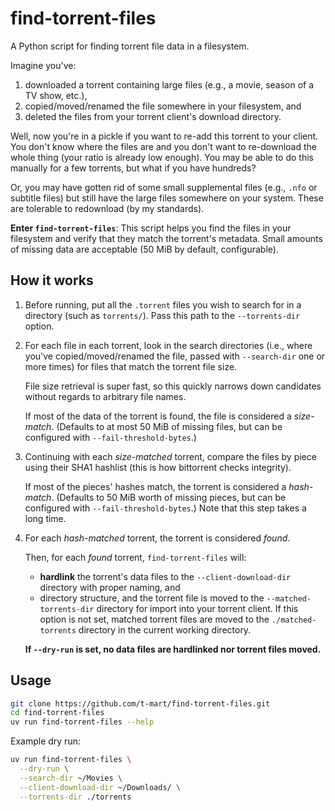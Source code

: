 # find-torrent-files

A Python script for finding torrent file data in a filesystem.

Imagine you've:

1. downloaded a torrent containing large files (e.g., a movie, season of a TV
   show, etc.),
2. copied/moved/renamed the file somewhere in your filesystem, and
3. deleted the files from your torrent client's download directory.

Well, now you're in a pickle if you want to re-add this torrent to your client.
You don't know where the files are and you don't want to re-download the whole
thing (your ratio is already low enough). You may be able to do this manually
for a few torrents, but what if you have hundreds?

Or, you may have gotten rid of some small supplemental files (e.g., `.nfo` or
subtitle files) but still have the large files somewhere on your system. These
are tolerable to redownload (by my standards).

**Enter `find-torrent-files`**: This script helps you find the files in your
filesystem and verify that they match the torrent's metadata. Small amounts of
missing data are acceptable (50 MiB by default, configurable).

## How it works

1. Before running, put all the `.torrent` files you wish to search for in a
   directory (such as `torrents/`). Pass this path to the `--torrents-dir`
   option.

2. For each file in each torrent, look in the search directories (i.e., where
   you've copied/moved/renamed the file, passed with `--search-dir` one or more
   times) for files that match the torrent file size.

   File size retrieval is super fast, so this quickly narrows down candidates
   without regards to arbitrary file names.

   If most of the data of the torrent is found, the file is considered a
   _size-match_. (Defaults to at most 50 MiB of missing files, but can be
   configured with `--fail-threshold-bytes`.)

3. Continuing with each _size-matched_ torrent, compare the files by piece using
   their SHA1 hashlist (this is how bittorrent checks integrity).

   If most of the pieces' hashes match, the torrent is considered a
   _hash-match_. (Defaults to 50 MiB worth of missing pieces, but can be
   configured with `--fail-threshold-bytes`.) Note that this step takes a long
   time.

4. For each _hash-matched_ torrent, the torrent is considered _found_.

   Then, for each _found_ torrent, `find-torrent-files` will:

   - **hardlink** the torrent's data files to the `--client-download-dir`
     directory with proper naming, and
   - directory structure, and the torrent file is moved to the
     `--matched-torrents-dir` directory for import into your torrent client. If
     this option is not set, matched torrent files are moved to the
     `./matched-torrents` directory in the current working directory.

   **If `--dry-run` is set, no data files are hardlinked nor torrent files
   moved.**

## Usage

```bash
git clone https://github.com/t-mart/find-torrent-files.git
cd find-torrent-files
uv run find-torrent-files --help
```

Example dry run:

```bash
uv run find-torrent-files \
  --dry-run \
  --search-dir ~/Movies \
  --client-download-dir ~/Downloads/ \
  --torrents-dir ./torrents
```
